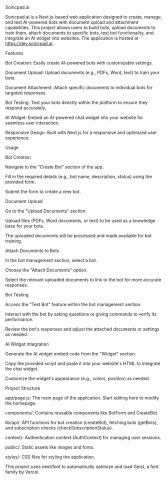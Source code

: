 Sonicpad.ai

Sonicpad.ai is a Next.js-based web application designed to create,
manage, and test AI-powered bots with document upload and attachment
capabilities. This project allows users to build bots, upload documents
to train them, attach documents to specific bots, test bot
functionality, and integrate an AI widget into websites. The application
is hosted at https://dev.sonicpad.ai.

Features

Bot Creation: Easily create AI-powered bots with customizable settings.

Document Upload: Upload documents (e.g., PDFs, Word, text) to train your
bots.

Document Attachment: Attach specific documents to individual bots for
targeted responses.

Bot Testing: Test your bots directly within the platform to ensure they
respond accurately.

AI Widget: Embed an AI-powered chat widget into your website for
seamless user interaction.

Responsive Design: Built with Next.js for a responsive and optimized
user experience.

Usage

Bot Creation

Navigate to the "Create Bot" section of the app.

Fill in the required details (e.g., bot name, description, status) using
the provided form.

Submit the form to create a new bot.

Document Upload

Go to the "Upload Documents" section.

Upload files (PDFs, Word documents, or text) to be used as a knowledge
base for your bots.

The uploaded documents will be processed and made available for bot
training.

Attach Documents to Bots

In the bot management section, select a bot.

Choose the "Attach Documents" option.

Select the relevant uploaded documents to link to the bot for more
accurate responses.

Bot Testing

Access the "Test Bot" feature within the bot management section.

Interact with the bot by asking questions or giving commands to verify
its performance.

Review the bot's responses and adjust the attached documents or settings
as needed.

AI Widget Integration

Generate the AI widget embed code from the "Widget" section.

Copy the provided script and paste it into your website's HTML to
integrate the chat widget.

Customize the widget's appearance (e.g., colors, position) as needed.

Project Structure

app/page.js: The main page of the application. Start editing here to
modify the homepage.

components/: Contains reusable components like BotForm and CreateBot.

lib/api/: API functions for bot creation (createBot), fetching bots
(getBots), and subscription checks (checkSubscriptionStatus).

context/: Authentication context (AuthContext) for managing user
sessions.

public/: Static assets like images and fonts.

styles/: CSS files for styling the application.

This project uses next/font to automatically optimize and load Geist, a
font family by Vercel.
